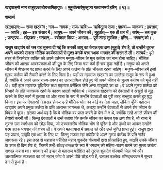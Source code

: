  **खट्वाङ्गो नाम राजॢषज्र्ञात्वेयत्तामिहायुष: ।** **मुहूर्तात्सर्वमुत्सृज्य गतवानभयं हरिम् ॥ १३॥** 

**शब्दार्थ** 

**खट्वाङ्ग:—** **राजा खट्वांग** **; नाम—** **नामक** **; राज-ऋषि:—** **ऋषितुल्य राजा** **; ज्ञात्वा—** **जानकर** **; इयत्ताम्—** **अवधि** **; इह—** **इस** **संसार में** **; आयुष:—** **अपने जीवन की** **; मुहूर्तात्—** **एक ही क्षण में** **; सर्वम्—** **सब कुछ** **; उत्सृज्य—** **छोड़कर** **; गतवान्—** **स्वीकार** **किया** **; अभयम्—** **पूरी तरह सुरक्षित** **; हरिम्—** **भगवान् को।** **.** 

**राजॢष खट्वांग को जब यह सूचना दी गई कि उनकी आयु का केवल एक क्षण (मुहूर्त)** **शेष है, तो उन्होंने तुरन्त अपने आपको समस्त भौतिक कार्यकलापों से मुक्त करके परम रक्षक** **भगवान् की शरण ले ली।** **तात्पर्य :** पुरी तरह से जिश्मेदार व्यक्ति को अपने वर्तमान मनुष्य-जीवन के मूल कर्तव्य का भान होना चाहिए। भौतिक जीवन की आसन्न आवश्यकताओं की पूॢत के लिए किया गया कर्म ही सब कुछ नहीं है। मनुष्य को अगले जीवन में श्रेष्ठतम पद प्राप्त करने के लिए अपने कर्तव्य के प्रति चौकन्ना रहना चाहिए। मनुष्य-जीवन हमें इसी मुलय कर्तव्य की तैयारी करने के लिए मिला है। यहाँ पर महाराज खट्वांग का उल्लेख राजॢष के रूप में हुआ है, क्योंकि वे अपने ऊपर राज्य-प्रबन्ध का उत्तरदायित्व होते हुए भी अपने जीवन के मुलय कर्तव्य को भूले नहीं थे। यही हाल महाराज युधिष्ठिर तथा महाराज परीक्षित जैसे अन्य राजॢषयों का था। वे अपने मुलय कर्तव्य को निभाने के प्रति जागरूक रहने के कारण आदर्श व्यक्ति थे। महाराज खट्वांग को देवताओं ने असुरों से युद्ध करने के लिए स्वर्ग में बुलाया था और राजा के रूप में उन्होंने देवताओं को पूरी तरह सन्तुष्ट करते हुए युद्ध किया। इस पर देवताओं ने प्रसन्न होकर उन्हें भौतिक भोग का कोई वर देना चाहा, लेकिन चूँकि महाराज खट्वांग अपने प्रमुख कर्तव्य के प्रति अत्यन्त जागरूक थे, अतएव उन्होंने देवताओं से अपने शेष जीवन के विषय में पूछा। इसका अर्थ यह है कि वे भौतिक वर प्राप्त करने के फेर में न थे, क्योंकि उन्हें अगले जीवन की तैयारी करनी थी। किन्तु देवताओं ने उन्हें बताया कि उनके जीवन का केवल एक क्षण शेष है, तो राजा ने तुरन्त उस स्वर्गधाम को छोड़ दिया, जो उच्चस्तरीय भौतिक भोग से पूरित है और पृथ्वी पर आकर उन्होंने परम रक्षक भगवान् की शरण ली। वे अपने महत्प्रयास में सफल रहे और उन्हें मुक्ति प्राप्त हुई। राजॢष द्वारा यह प्रयास, यद्यपि एक क्षण के लिए था, किन्तु सफल रहा क्योंकि वे अपने मुलय कर्तव्य के प्रति सदैव जागरूक रहे। इस तरह से महाराज परीक्षित महान् शुकदेव गोस्वामी द्वारा प्रोत्साहित हुए, यद्यपि उनके जीवन के सात ही दिन शेष थे, जिसमें उन्हें *श्रीमद्भागवत* के रूप में भगवान् की महिमा-श्रवण करने का मुलय कर्तव्य सश्पन्न करना था। भगवान् की इच्छा से महाराज परीक्षित को तुरन्त शुकदेव गोस्वामी मिल गये और आध्यात्मिक सफलता का जो महान् कोष वे अपने पीछे छोड़ गये हैं, उसका उल्लेख *श्रीमद्भागवत* में सुन्दर ढंग से हुआ है। 